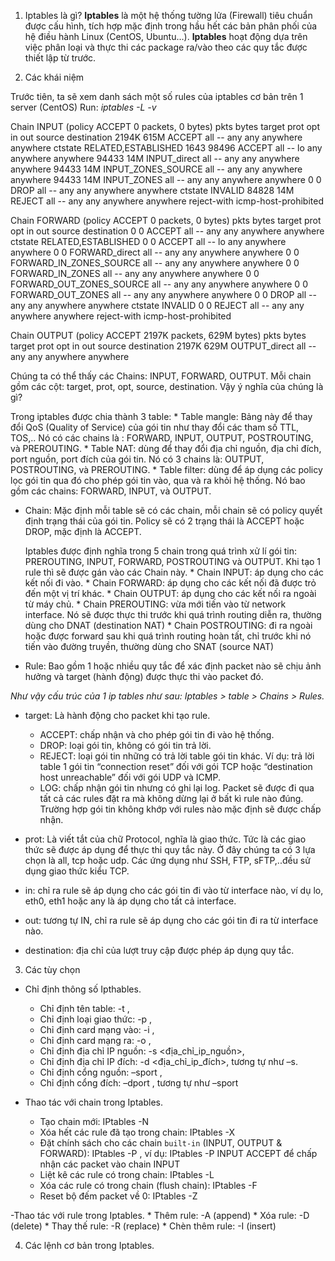 1. Iptables là gì?
**Iptables** là một hệ thống tường lửa (Firewall) tiêu chuẩn được cấu hình, tích hợp mặc định trong hầu hết các bản phân phối của hệ điều hành Linux (CentOS, Ubuntu…). **Iptables** hoạt động dựa trên việc phân loại và thực thi các package ra/vào theo các quy tắc được thiết lập từ trước.

2. Các khái niệm

Trước tiên, ta sẽ xem danh sách một số rules của iptables cơ bản trên 1 server (CentOS)
Run: *iptables -L -v*

Chain INPUT (policy ACCEPT 0 packets, 0 bytes)
 pkts bytes target     prot opt in     out     source               destination
2194K  615M ACCEPT     all  --  any    any     anywhere             anywhere             ctstate RELATED,ESTABLISHED
 1643 98496 ACCEPT     all  --  lo     any     anywhere             anywhere
94433   14M INPUT_direct  all  --  any    any     anywhere             anywhere
94433   14M INPUT_ZONES_SOURCE  all  --  any    any     anywhere             anywhere
94433   14M INPUT_ZONES  all  --  any    any     anywhere             anywhere
    0     0 DROP       all  --  any    any     anywhere             anywhere             ctstate INVALID
84828   14M REJECT     all  --  any    any     anywhere             anywhere             reject-with icmp-host-prohibited

Chain FORWARD (policy ACCEPT 0 packets, 0 bytes)
 pkts bytes target     prot opt in     out     source               destination
    0     0 ACCEPT     all  --  any    any     anywhere             anywhere             ctstate RELATED,ESTABLISHED
    0     0 ACCEPT     all  --  lo     any     anywhere             anywhere
    0     0 FORWARD_direct  all  --  any    any     anywhere             anywhere
    0     0 FORWARD_IN_ZONES_SOURCE  all  --  any    any     anywhere             anywhere
    0     0 FORWARD_IN_ZONES  all  --  any    any     anywhere             anywhere
    0     0 FORWARD_OUT_ZONES_SOURCE  all  --  any    any     anywhere             anywhere
    0     0 FORWARD_OUT_ZONES  all  --  any    any     anywhere             anywhere
    0     0 DROP       all  --  any    any     anywhere             anywhere             ctstate INVALID
    0     0 REJECT     all  --  any    any     anywhere             anywhere             reject-with icmp-host-prohibited

Chain OUTPUT (policy ACCEPT 2197K packets, 629M bytes)
 pkts bytes target     prot opt in     out     source               destination
2197K  629M OUTPUT_direct  all  --  any    any     anywhere             anywhere


Chúng ta có thể thấy các Chains: INPUT, FORWARD, OUTPUT. Mỗi chain gồm các cột: target, prot, opt, source, destination. Vậy ý nghĩa của chúng là gì?

Trong iptables được chia thành 3 table:
	* Table mangle: Bảng này để thay đổi QoS (Quality of Service) của gói tin như thay đổi các tham số TTL, TOS,.. Nó có các chains là : FORWARD, INPUT, OUTPUT, POSTROUTING, và PREROUTING.
	* Table NAT: dùng để thay đổi địa chỉ nguồn, địa chỉ đích, port nguồn, port đích của gói tin. Nó có 3 chains là: OUTPUT, POSTROUTING, và PREROUTING.
	* Table filter: dùng để áp dụng các policy lọc gói tin qua đó cho phép gói tin vào, qua và ra khỏi hệ thống. Nó bao gồm các chains: FORWARD, INPUT, và OUTPUT.

- Chain: Mặc định mỗi table sẽ có các chain, mỗi chain sẽ có policy quyết định trạng thái của gói tin. Policy sẽ có 2 trạng thái là ACCEPT hoặc DROP, mặc định là ACCEPT.

	Iptables được định nghĩa trong 5 chain trong quá trình xử lí gói tin: PREROUTING, INPUT, FORWARD, POSTROUTING và OUTPUT. Khi tạo 1 rule thì sẽ được gán vào các Chain này.
		* Chain INPUT: áp dụng cho các kết nối đi vào.
		* Chain FORWARD: áp dụng cho các kết nối đã được trỏ đến một vị trí khác.
		* Chain OUTPUT: áp dụng cho các kết nối ra ngoài từ máy chủ.
		* Chain PREROUTING: vừa mới tiến vào từ network interface. Nó sẽ được thực thi trước khi quá trình routing diễn ra, thường dùng cho DNAT (destination NAT)
		* Chain POSTROUTING: đi ra ngoài hoặc được forward sau khi quá trình routing hoàn tất, chỉ trước khi nó tiến vào đường truyền, thường dùng cho SNAT (source NAT)

- Rule: Bao gồm 1 hoặc nhiều quy tắc để xác định packet nào sẽ chịu ảnh hưởng và target (hành động) được thực thi vào packet đó.

*Như vậy cấu trúc của 1 ip tables như sau: Iptables > table > Chains > Rules.*

- target: Là hành động cho packet khi tạo rule. 
	* ACCEPT: chấp nhận và cho phép gói tin đi vào hệ thống.
	* DROP: loại gói tin, không có gói tin trả lời.
	* REJECT: loại gói tin những có trả lời table gói tin khác. Ví dụ: trả lời table 1 gói tin “connection reset” đối với gói TCP hoặc “destination host unreachable” đối với gói UDP và ICMP.
	* LOG: chấp nhận gói tin nhưng có ghi lại log.
	Packet sẽ được đi qua tất cả các rules đặt ra mà không dừng lại ở bất kì rule nào đúng. Trường hợp gói tin không khớp với rules nào mặc định sẽ được chấp nhận.

- prot: Là viết tắt của chữ Protocol, nghĩa là giao thức. Tức là các giao thức sẽ được áp dụng để thực thi quy tắc này. Ở đây chúng ta có 3 lựa chọn là all, tcp hoặc udp. Các ứng dụng như SSH, FTP, sFTP,..đều sử dụng giao thức kiểu TCP.
- in: chỉ ra rule sẽ áp dụng cho các gói tin đi vào từ interface nào, ví dụ lo, eth0, eth1 hoặc any là áp dụng cho tất cả interface.
- out: tương tự  IN, chỉ ra rule sẽ áp dụng cho các gói tin đi ra từ interface nào.
- destination: địa chỉ của lượt truy cập được phép áp dụng quy tắc. 

3. Các tùy chọn
- Chỉ định thông số Ipthables.
	* Chỉ định tên table: -t ,
	* Chỉ định loại giao thức: -p ,
	* Chỉ định card mạng vào: -i ,
	* Chỉ định card mạng ra: -o ,
	* Chỉ định địa chỉ IP nguồn: -s <địa_chỉ_ip_nguồn>,
	* Chỉ định địa chỉ IP đích: -d <địa_chỉ_ip_đích>, tương tự như –s.
	* Chỉ định cổng nguồn: –sport ,
	* Chỉ định cổng đích: –dport , tương tự như –sport

- Thao tác với chain trong Iptables.
	* Tạo chain mới: IPtables -N
	* Xóa hết các rule đã tạo trong chain: IPtables -X
	* Đặt chính sách cho các chain `built-in` (INPUT, OUTPUT & FORWARD): IPtables -P , ví dụ: IPtables -P INPUT ACCEPT để chấp nhận các packet vào chain INPUT
	* Liệt kê các rule có trong chain: IPtables -L
	* Xóa các rule có trong chain (flush chain): IPtables -F
	* Reset bộ đếm packet về 0: IPtables -Z

-Thao tác với rule trong Iptables.
	* Thêm rule: -A (append)
	* Xóa rule: -D (delete)
	* Thay thế rule: -R (replace)
	* Chèn thêm rule: -I (insert)

4. Các lệnh cơ bản trong Iptables.
